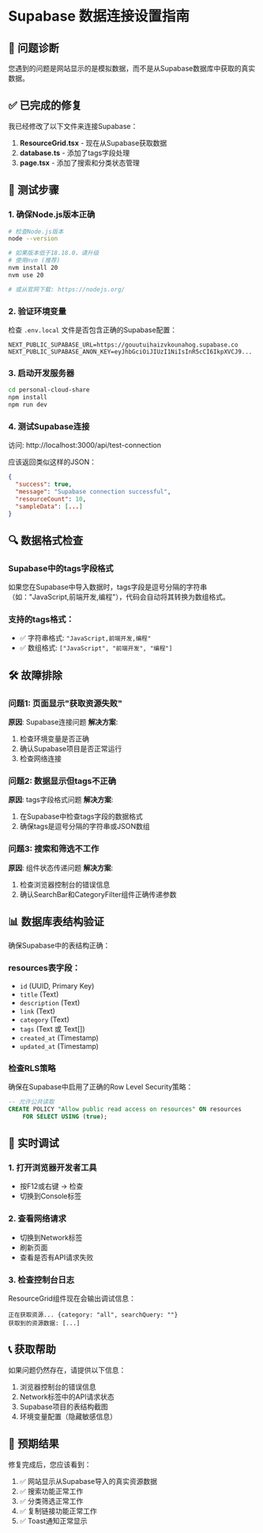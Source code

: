 # Supabase 数据连接设置指南

## 🔧 问题诊断

您遇到的问题是网站显示的是模拟数据，而不是从Supabase数据库中获取的真实数据。

## ✅ 已完成的修复

我已经修改了以下文件来连接Supabase：

1. **ResourceGrid.tsx** - 现在从Supabase获取数据
2. **database.ts** - 添加了tags字段处理
3. **page.tsx** - 添加了搜索和分类状态管理

## 🚀 测试步骤

### 1. 确保Node.js版本正确
```bash
# 检查Node.js版本
node --version

# 如果版本低于18.18.0，请升级
# 使用nvm (推荐)
nvm install 20
nvm use 20

# 或从官网下载: https://nodejs.org/
```

### 2. 验证环境变量
检查 `.env.local` 文件是否包含正确的Supabase配置：
```env
NEXT_PUBLIC_SUPABASE_URL=https://gouutuihaizvkounahog.supabase.co
NEXT_PUBLIC_SUPABASE_ANON_KEY=eyJhbGciOiJIUzI1NiIsInR5cCI6IkpXVCJ9...
```

### 3. 启动开发服务器
```bash
cd personal-cloud-share
npm install
npm run dev
```

### 4. 测试Supabase连接
访问: http://localhost:3000/api/test-connection

应该返回类似这样的JSON：
```json
{
  "success": true,
  "message": "Supabase connection successful",
  "resourceCount": 10,
  "sampleData": [...]
}
```

## 🔍 数据格式检查

### Supabase中的tags字段格式
如果您在Supabase中导入数据时，tags字段是逗号分隔的字符串（如："JavaScript,前端开发,编程"），代码会自动将其转换为数组格式。

### 支持的tags格式：
- ✅ 字符串格式: `"JavaScript,前端开发,编程"`
- ✅ 数组格式: `["JavaScript", "前端开发", "编程"]`

## 🛠️ 故障排除

### 问题1: 页面显示"获取资源失败"
**原因**: Supabase连接问题
**解决方案**:
1. 检查环境变量是否正确
2. 确认Supabase项目是否正常运行
3. 检查网络连接

### 问题2: 数据显示但tags不正确
**原因**: tags字段格式问题
**解决方案**:
1. 在Supabase中检查tags字段的数据格式
2. 确保tags是逗号分隔的字符串或JSON数组

### 问题3: 搜索和筛选不工作
**原因**: 组件状态传递问题
**解决方案**:
1. 检查浏览器控制台的错误信息
2. 确认SearchBar和CategoryFilter组件正确传递参数

## 📊 数据库表结构验证

确保Supabase中的表结构正确：

### resources表字段：
- `id` (UUID, Primary Key)
- `title` (Text)
- `description` (Text)
- `link` (Text)
- `category` (Text)
- `tags` (Text 或 Text[])
- `created_at` (Timestamp)
- `updated_at` (Timestamp)

### 检查RLS策略
确保在Supabase中启用了正确的Row Level Security策略：
```sql
-- 允许公共读取
CREATE POLICY "Allow public read access on resources" ON resources
    FOR SELECT USING (true);
```

## 🔄 实时调试

### 1. 打开浏览器开发者工具
- 按F12或右键 → 检查
- 切换到Console标签

### 2. 查看网络请求
- 切换到Network标签
- 刷新页面
- 查看是否有API请求失败

### 3. 检查控制台日志
ResourceGrid组件现在会输出调试信息：
```
正在获取资源... {category: "all", searchQuery: ""}
获取到的资源数据: [...]
```

## 📞 获取帮助

如果问题仍然存在，请提供以下信息：
1. 浏览器控制台的错误信息
2. Network标签中的API请求状态
3. Supabase项目的表结构截图
4. 环境变量配置（隐藏敏感信息）

## 🎯 预期结果

修复完成后，您应该看到：
1. ✅ 网站显示从Supabase导入的真实资源数据
2. ✅ 搜索功能正常工作
3. ✅ 分类筛选正常工作
4. ✅ 复制链接功能正常工作
5. ✅ Toast通知正常显示

